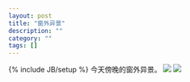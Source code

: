 ```yaml
---
layout: post
title: "窗外异景"
description: ""
category: ""
tags: []
---
```

{% include JB/setup %}
今天傍晚的窗外异景。
[![](http://photo6.fotolog.net.cn/userimages/98/98/l/liuxun/50/500_0GFl0Tpd.jpg)](http://liuxun.fotolog.com.cn/1217387.html) [![](http://photo6.fotolog.net.cn/userimages/98/98/l/liuxun/50/500_4KI6rQ92.jpg)](http://liuxun.fotolog.com.cn/1217388.html)